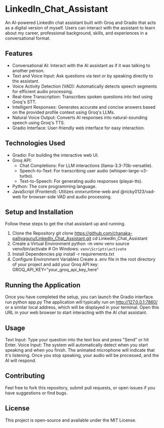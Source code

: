 # LinkedIn_Chat_Assistant
An AI-powered LinkedIn chat assistant built with Groq and Gradio that acts as a digital version of myself. Users can interact with the assistant to learn about my career, professional background, skills, and experiences in a conversational format.

## Features
- Conversational AI: Interact with the AI assistant as if it was talking to another person.
- Text and Voice Input: Ask questions via text or by speaking directly to the assistant.
- Voice Activity Detection (VAD): Automatically detects speech segments for efficient audio processing.
- Real-time Transcription: Transcribes spoken questions into text using Groq's STT.
- Intelligent Responses: Generates accurate and concise answers based on the provided profile context using Groq's LLMs.
- Natural Voice Output: Converts AI responses into natural-sounding speech using Groq's TTS.
- Gradio Interface: User-friendly web interface for easy interaction.

## Technologies Used
- Gradio: For building the interactive web UI.
- Groq API:
  - Chat Completions: For LLM interactions (llama-3.3-70b-versatile).
  - Speech-to-Text: For transcribing user audio (whisper-large-v3-turbo).
  - Text-to-Speech: For generating audio responses (playai-tts).
- Python: The core programming language.
- JavaScript (Frontend): Utilizes onnxruntime-web and @ricky0123/vad-web for browser-side VAD and audio processing.

## Setup and Installation
Follow these steps to get the chat assistant up and running.
1. Clone the Repository
  git clone https://github.com/chanaka-palliyaguru/LinkedIn_Chat_Assistant.git
  cd LinkedIn_Chat_Assistant
2. Create a Virtual Environment
  python -m venv venv
  source venv/bin/activate  # On Windows: `venv\Scripts\activate`
3. Install Dependencies
  pip install -r requirements.txt
4. Configure Environment Variables
  Create a .env file in the root directory of your project and add your Groq API key:
  GROQ_API_KEY="your_groq_api_key_here"

## Running the Application
Once you have completed the setup, you can launch the Gradio interface.
  run python app.py
  The application will typically run on http://127.0.0.1:7860/ or a similar local address, which will be displayed in your      terminal. Open this URL in your web browser to start interacting with the AI chat assistant.

## Usage
Text Input: Type your question into the text box and press "Send" or hit Enter.
Voice Input: The system will automatically detect when you start speaking and when you finish. The animated microphone will indicate that it's listening. Once you stop speaking, your audio will be processed, and the AI will respond.

## Contributing
Feel free to fork this repository, submit pull requests, or open issues if you have suggestions or find bugs.

## License
This project is open-source and available under the MIT License.
